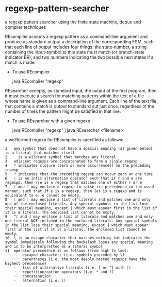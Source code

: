 # regexp-pattern-searcher
a regexp pattern searcher using the finite state machine, deque and compiler techniques

REcompiler accepts a regexp pattern as a command-line argument and produce as standard output a description of the corresponding FSM, such that each line of output includes four things: the state-number, a string containing the input-symbol(s) this state must match (or branch-state indicator BR), and two numbers indicating the two possible next states if a match is made.

* To use REcompiler

	java REcompiler "regexp"
	
REsearcher accepts, as standard input, the output of the first program, then it must execute a search for matching patterns within the text of a file whose name is given as a command-line argument. Each line of the text file that contains a match is output to standard out just once, regardless of the number of times the pattern might be satisfied in that line.

* To use REsearcher with a given regexp

	java REcompiler "regexp" | java REsearcher \<filename>
	
a wellformed regexp for REcompiler is specified as follows:

	1	any symbol that does not have a special meaning (as given below) is a literal that matches itself	
	2	. is a wildcard symbol that matches any literal	
	3	adjacent regexps are concatenated to form a single regexp	
	4	* indicates closure (zero or more occurrences) on the preceding regexp	
	5	? indicates that the preceding regexp can occur zero or one time
	6	| is an infix alternation operator such that if r and e are regexps, then r|e is a regexp that matches one of either r or e
	7	( and ) may enclose a regexp to raise its precedence in the usual manner; such that if e is a regexp, then (e) is a regexp and is equivalent to e. e cannot be empty.
	8	[ and ] may enclose a list of literals and matches one and only one of the enclosed literals. Any special symbols in the list lose their special meaning, except ] which must appear first in the list if it is a literal. The enclosed list cannot be empty.
	9	^[ and ] may enclose a list of literals and matches one and only one literal NOT included in the enclosed literals. Any special symbols in the list lose their special meaning, except ] which must appear first in the list if it is a literal. The enclosed list cannot be empty.
	10	\ is an escape character that matches nothing but indicates the symbol immediately following the backslash loses any special meaning and is to be interpretted as a literal symbol
	11	operator precedence is as follows (from high to low):
		◦	escaped characters (i.e. symbols preceded by \)
		◦	parentheses (i.e. the most deeply nested regexps have the highest precedence)
		◦	list of alternative literals (i.e. [ or ^[ with ])
		◦	repetition/option operators (i.e. * and ?)
		◦	concatenation
		◦	alternation (i.e. |)
